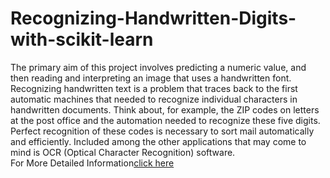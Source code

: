 # Recognizing-Handwritten-Digits-with-scikit-learn
 The primary aim of this project involves predicting a numeric value, and then reading and interpreting an image that uses a handwritten font.        Recognizing handwritten text is a problem that traces back to the first automatic machines that needed to recognize individual characters in handwritten documents. Think about, for example, the ZIP codes on letters at the post office and the automation needed to recognize these five digits. Perfect recognition of these codes is necessary to sort mail automatically and efficiently. Included among the other applications that may come to mind is OCR (Optical Character Recognition) software.
<br>For More Detailed Information[click here](https://analyticsdeepa.blogspot.com/2021/07/Recognizing%20Handwritten%20Digits%20with%20scikit-learn.html)
